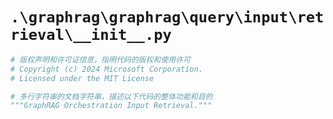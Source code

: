 # `.\graphrag\graphrag\query\input\retrieval\__init__.py`

```py
# 版权声明和许可证信息，指明代码的版权和使用许可
# Copyright (c) 2024 Microsoft Corporation.
# Licensed under the MIT License

# 多行字符串的文档字符串，描述以下代码的整体功能和目的
"""GraphRAG Orchestration Input Retrieval."""
```